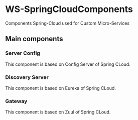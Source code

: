 # WS-SpringCloudComponents
Components Spring-Cloud used for Custom Micro-Services 

## Main components

### Server Config
  This component is based on Config Server of Spring CLoud.

### Discovery Server
  This component is based on Eureka of Spring CLoud.

### Gateway
  This component is based on Zuul of Spring CLoud.
